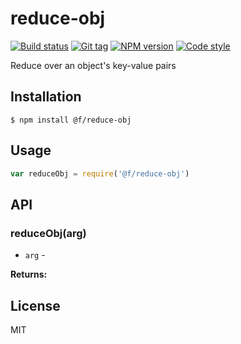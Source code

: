 
# reduce-obj

[![Build status][travis-image]][travis-url]
[![Git tag][git-image]][git-url]
[![NPM version][npm-image]][npm-url]
[![Code style][standard-image]][standard-url]

Reduce over an object&#x27;s key-value pairs

## Installation

    $ npm install @f/reduce-obj

## Usage

```js
var reduceObj = require('@f/reduce-obj')

```

## API

### reduceObj(arg)

- `arg` -

**Returns:**

## License

MIT

[travis-image]: https://img.shields.io/travis/micro-js/reduce-obj.svg?style=flat-square
[travis-url]: https://travis-ci.org/micro-js/reduce-obj
[git-image]: https://img.shields.io/github/tag/micro-js/reduce-obj.svg
[git-url]: https://github.com/micro-js/reduce-obj
[standard-image]: https://img.shields.io/badge/code%20style-standard-brightgreen.svg?style=flat
[standard-url]: https://github.com/feross/standard
[npm-image]: https://img.shields.io/npm/v/@f/reduce-obj.svg?style=flat-square
[npm-url]: https://npmjs.org/package/@f/reduce-obj
